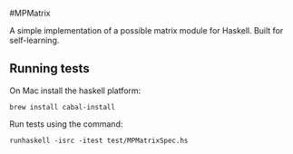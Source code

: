 #MPMatrix

A simple implementation of a possible matrix module for Haskell. Built for self-learning.

## Running tests
On Mac install the haskell platform:

`brew install cabal-install`

Run tests using the command:

`runhaskell -isrc -itest test/MPMatrixSpec.hs`


